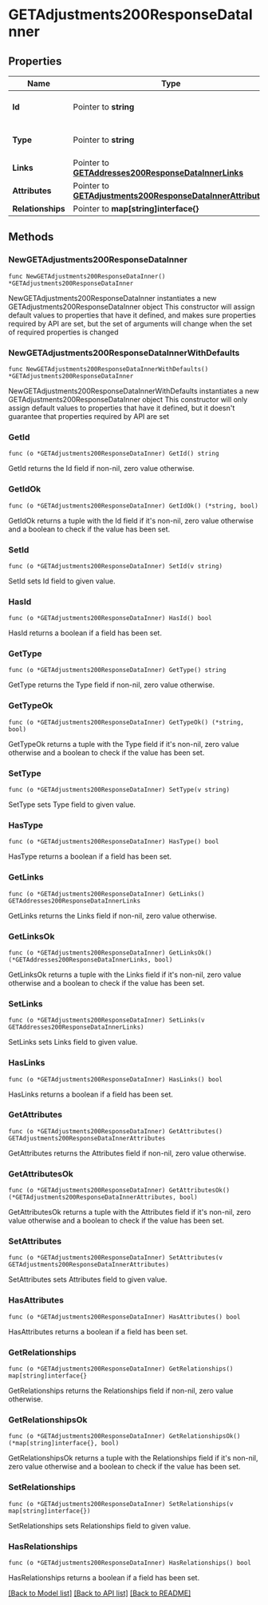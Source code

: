 # GETAdjustments200ResponseDataInner

## Properties

Name | Type | Description | Notes
------------ | ------------- | ------------- | -------------
**Id** | Pointer to **string** | The resource&#39;s id | [optional] 
**Type** | Pointer to **string** | The resource&#39;s type | [optional] [default to "adjustments"]
**Links** | Pointer to [**GETAddresses200ResponseDataInnerLinks**](GETAddresses200ResponseDataInnerLinks.md) |  | [optional] 
**Attributes** | Pointer to [**GETAdjustments200ResponseDataInnerAttributes**](GETAdjustments200ResponseDataInnerAttributes.md) |  | [optional] 
**Relationships** | Pointer to **map[string]interface{}** |  | [optional] 

## Methods

### NewGETAdjustments200ResponseDataInner

`func NewGETAdjustments200ResponseDataInner() *GETAdjustments200ResponseDataInner`

NewGETAdjustments200ResponseDataInner instantiates a new GETAdjustments200ResponseDataInner object
This constructor will assign default values to properties that have it defined,
and makes sure properties required by API are set, but the set of arguments
will change when the set of required properties is changed

### NewGETAdjustments200ResponseDataInnerWithDefaults

`func NewGETAdjustments200ResponseDataInnerWithDefaults() *GETAdjustments200ResponseDataInner`

NewGETAdjustments200ResponseDataInnerWithDefaults instantiates a new GETAdjustments200ResponseDataInner object
This constructor will only assign default values to properties that have it defined,
but it doesn't guarantee that properties required by API are set

### GetId

`func (o *GETAdjustments200ResponseDataInner) GetId() string`

GetId returns the Id field if non-nil, zero value otherwise.

### GetIdOk

`func (o *GETAdjustments200ResponseDataInner) GetIdOk() (*string, bool)`

GetIdOk returns a tuple with the Id field if it's non-nil, zero value otherwise
and a boolean to check if the value has been set.

### SetId

`func (o *GETAdjustments200ResponseDataInner) SetId(v string)`

SetId sets Id field to given value.

### HasId

`func (o *GETAdjustments200ResponseDataInner) HasId() bool`

HasId returns a boolean if a field has been set.

### GetType

`func (o *GETAdjustments200ResponseDataInner) GetType() string`

GetType returns the Type field if non-nil, zero value otherwise.

### GetTypeOk

`func (o *GETAdjustments200ResponseDataInner) GetTypeOk() (*string, bool)`

GetTypeOk returns a tuple with the Type field if it's non-nil, zero value otherwise
and a boolean to check if the value has been set.

### SetType

`func (o *GETAdjustments200ResponseDataInner) SetType(v string)`

SetType sets Type field to given value.

### HasType

`func (o *GETAdjustments200ResponseDataInner) HasType() bool`

HasType returns a boolean if a field has been set.

### GetLinks

`func (o *GETAdjustments200ResponseDataInner) GetLinks() GETAddresses200ResponseDataInnerLinks`

GetLinks returns the Links field if non-nil, zero value otherwise.

### GetLinksOk

`func (o *GETAdjustments200ResponseDataInner) GetLinksOk() (*GETAddresses200ResponseDataInnerLinks, bool)`

GetLinksOk returns a tuple with the Links field if it's non-nil, zero value otherwise
and a boolean to check if the value has been set.

### SetLinks

`func (o *GETAdjustments200ResponseDataInner) SetLinks(v GETAddresses200ResponseDataInnerLinks)`

SetLinks sets Links field to given value.

### HasLinks

`func (o *GETAdjustments200ResponseDataInner) HasLinks() bool`

HasLinks returns a boolean if a field has been set.

### GetAttributes

`func (o *GETAdjustments200ResponseDataInner) GetAttributes() GETAdjustments200ResponseDataInnerAttributes`

GetAttributes returns the Attributes field if non-nil, zero value otherwise.

### GetAttributesOk

`func (o *GETAdjustments200ResponseDataInner) GetAttributesOk() (*GETAdjustments200ResponseDataInnerAttributes, bool)`

GetAttributesOk returns a tuple with the Attributes field if it's non-nil, zero value otherwise
and a boolean to check if the value has been set.

### SetAttributes

`func (o *GETAdjustments200ResponseDataInner) SetAttributes(v GETAdjustments200ResponseDataInnerAttributes)`

SetAttributes sets Attributes field to given value.

### HasAttributes

`func (o *GETAdjustments200ResponseDataInner) HasAttributes() bool`

HasAttributes returns a boolean if a field has been set.

### GetRelationships

`func (o *GETAdjustments200ResponseDataInner) GetRelationships() map[string]interface{}`

GetRelationships returns the Relationships field if non-nil, zero value otherwise.

### GetRelationshipsOk

`func (o *GETAdjustments200ResponseDataInner) GetRelationshipsOk() (*map[string]interface{}, bool)`

GetRelationshipsOk returns a tuple with the Relationships field if it's non-nil, zero value otherwise
and a boolean to check if the value has been set.

### SetRelationships

`func (o *GETAdjustments200ResponseDataInner) SetRelationships(v map[string]interface{})`

SetRelationships sets Relationships field to given value.

### HasRelationships

`func (o *GETAdjustments200ResponseDataInner) HasRelationships() bool`

HasRelationships returns a boolean if a field has been set.


[[Back to Model list]](../README.md#documentation-for-models) [[Back to API list]](../README.md#documentation-for-api-endpoints) [[Back to README]](../README.md)


